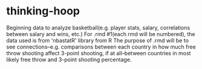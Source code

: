 # thinking-hoop
Beginning data to analyze basketball(e.g. player stats, salary, correlations between salary and wins, etc.)
For .rmd #1(each rmd will be numbered), the data used is from 'nbastatR' library from R
The purpose of .rmd will be to see connections–e.g. comparisons between each country in how much free throw shooting affect 3-point shooting, if at all–between countries in most likely free throw and 3-point shooting percentage.

